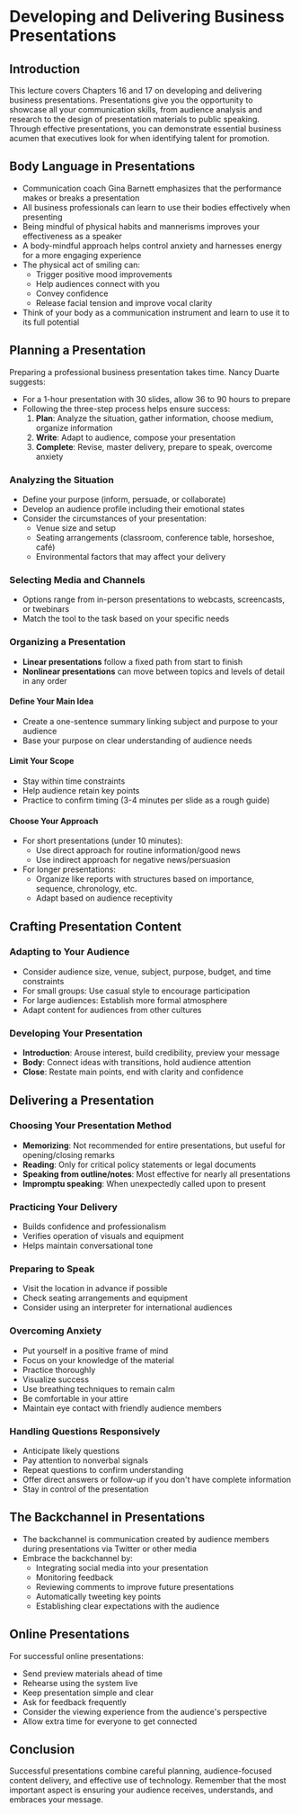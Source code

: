 # Developing and Delivering Business Presentations

## Introduction
This lecture covers Chapters 16 and 17 on developing and delivering business presentations. Presentations give you the opportunity to showcase all your communication skills, from audience analysis and research to the design of presentation materials to public speaking. Through effective presentations, you can demonstrate essential business acumen that executives look for when identifying talent for promotion.

## Body Language in Presentations
- Communication coach Gina Barnett emphasizes that the performance makes or breaks a presentation
- All business professionals can learn to use their bodies effectively when presenting
- Being mindful of physical habits and mannerisms improves your effectiveness as a speaker
- A body-mindful approach helps control anxiety and harnesses energy for a more engaging experience
- The physical act of smiling can:
  - Trigger positive mood improvements
  - Help audiences connect with you
  - Convey confidence
  - Release facial tension and improve vocal clarity
- Think of your body as a communication instrument and learn to use it to its full potential

## Planning a Presentation
Preparing a professional business presentation takes time. Nancy Duarte suggests:
- For a 1-hour presentation with 30 slides, allow 36 to 90 hours to prepare
- Following the three-step process helps ensure success:
  1. **Plan**: Analyze the situation, gather information, choose medium, organize information
  2. **Write**: Adapt to audience, compose your presentation
  3. **Complete**: Revise, master delivery, prepare to speak, overcome anxiety

### Analyzing the Situation
- Define your purpose (inform, persuade, or collaborate)
- Develop an audience profile including their emotional states
- Consider the circumstances of your presentation:
  - Venue size and setup
  - Seating arrangements (classroom, conference table, horseshoe, café)
  - Environmental factors that may affect your delivery

### Selecting Media and Channels
- Options range from in-person presentations to webcasts, screencasts, or twebinars
- Match the tool to the task based on your specific needs

### Organizing a Presentation
- **Linear presentations** follow a fixed path from start to finish
- **Nonlinear presentations** can move between topics and levels of detail in any order

#### Define Your Main Idea
- Create a one-sentence summary linking subject and purpose to your audience
- Base your purpose on clear understanding of audience needs

#### Limit Your Scope
- Stay within time constraints
- Help audience retain key points
- Practice to confirm timing (3-4 minutes per slide as a rough guide)

#### Choose Your Approach
- For short presentations (under 10 minutes):
  - Use direct approach for routine information/good news
  - Use indirect approach for negative news/persuasion
- For longer presentations:
  - Organize like reports with structures based on importance, sequence, chronology, etc.
  - Adapt based on audience receptivity

## Crafting Presentation Content

### Adapting to Your Audience
- Consider audience size, venue, subject, purpose, budget, and time constraints
- For small groups: Use casual style to encourage participation
- For large audiences: Establish more formal atmosphere
- Adapt content for audiences from other cultures

### Developing Your Presentation
- **Introduction**: Arouse interest, build credibility, preview your message
- **Body**: Connect ideas with transitions, hold audience attention
- **Close**: Restate main points, end with clarity and confidence

## Delivering a Presentation

### Choosing Your Presentation Method
- **Memorizing**: Not recommended for entire presentations, but useful for opening/closing remarks
- **Reading**: Only for critical policy statements or legal documents
- **Speaking from outline/notes**: Most effective for nearly all presentations
- **Impromptu speaking**: When unexpectedly called upon to present

### Practicing Your Delivery
- Builds confidence and professionalism
- Verifies operation of visuals and equipment
- Helps maintain conversational tone

### Preparing to Speak
- Visit the location in advance if possible
- Check seating arrangements and equipment
- Consider using an interpreter for international audiences

### Overcoming Anxiety
- Put yourself in a positive frame of mind
- Focus on your knowledge of the material
- Practice thoroughly
- Visualize success
- Use breathing techniques to remain calm
- Be comfortable in your attire
- Maintain eye contact with friendly audience members

### Handling Questions Responsively
- Anticipate likely questions
- Pay attention to nonverbal signals
- Repeat questions to confirm understanding
- Offer direct answers or follow-up if you don't have complete information
- Stay in control of the presentation

## The Backchannel in Presentations
- The backchannel is communication created by audience members during presentations via Twitter or other media
- Embrace the backchannel by:
  - Integrating social media into your presentation
  - Monitoring feedback
  - Reviewing comments to improve future presentations
  - Automatically tweeting key points
  - Establishing clear expectations with the audience

## Online Presentations
For successful online presentations:
- Send preview materials ahead of time
- Rehearse using the system live
- Keep presentation simple and clear
- Ask for feedback frequently
- Consider the viewing experience from the audience's perspective
- Allow extra time for everyone to get connected

## Conclusion
Successful presentations combine careful planning, audience-focused content delivery, and effective use of technology. Remember that the most important aspect is ensuring your audience receives, understands, and embraces your message.
